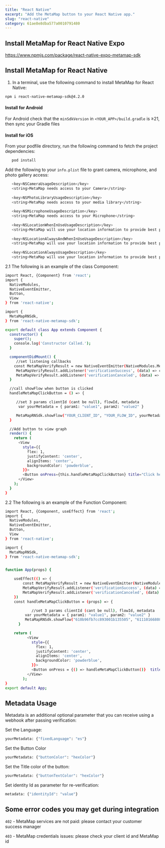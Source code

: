```yaml
---
title: "React Native"
excerpt: "Add the MetaMap button to your React Native app."
slug: "react-native"
category: 61ae8e8dba577a0010791480
---
```


## Install MetaMap for React Native Expo 

https://www.npmjs.com/package/react-native-expo-metamap-sdk

## Install MetaMap for React Native

1. In a terminal, use the following command to install MetaMap for React Native:
```bash
npm i react-native-metamap-sdk@4.2.0
```

#### Install for Android

For Android check that the `minSdkVersion` in `<YOUR_APP>/build.gradle` is &#8805;21, then sync your Gradle files


#### Install for iOS

From your podfile directory, run the following command to fetch the project dependencies:
```bash
   pod install
   ```
Add the following to your `info.plist` file to grant camera, microphone, and photo gallery access: 
```bash
   <key>NSCameraUsageDescription</key>
   <string>MetaMap needs access to your Camera</string>
   
   <key>NSPhotoLibraryUsageDescription</key>
   <string>MetaMap needs access to your media library</string>
   
   <key>NSMicrophoneUsageDescription</key>
   <string>MetaMap needs access to your Microphone</string>
   
   <key>NSLocationWhenInUseUsageDescription</key>
   <string>MetaMap will use your location information to provide best possible verification experience.</string>
	
   <key>NSLocationAlwaysAndWhenInUseUsageDescription</key>
   <string>MetaMap will use your location information to provide best possible verification experience.</string>
	
   <key>NSLocationAlwaysUsageDescription</key>
   <string>MetaMap will use your location information to provide best possible verification experience.</string>
   ```

2.1 The following is an example of the class Component:

```bash
import React, {Component} from 'react';
import {
  NativeModules,
  NativeEventEmitter,
  Button,
  View
} from 'react-native';

import {
  MetaMapRNSdk,
} from 'react-native-metamap-sdk';

export default class App extends Component {
  constructor() {
    super();
    console.log('Constructor Called.');
  }

  componentDidMount() {
	 //set listening callbacks
  	const MetaMapVerifyResult = new NativeEventEmitter(NativeModules.MetaMapRNSdk)
 	 MetaMapVerifyResult.addListener('verificationSuccess', (data) => console.log(data))
 	 MetaMapVerifyResult.addListener('verificationCanceled', (data) => console.log(data))
  }

  //call showFlow when button is clicked
  handleMetaMapClickButton = () => {

	 //set 3 params clientId (cant be null), flowId, metadata
  	  var yourMetadata = { param1: "value1", param2: "value2" }

   	 MetaMapRNSdk.showFlow("YOUR_CLIENT_ID", "YOUR_FLOW_ID", yourMetadata);
  }

  //Add button to view graph
  render() {
    return (
      <View
        style={{
          flex: 1,
          justifyContent: 'center',
          alignItems: 'center',
          backgroundColor: 'powderblue',
        }}>
        <Button onPress={this.handleMetaMapClickButton} title="Click here"/>
      </View>
    );
  }
}
```

2.2 The following is an example of the Function Component:

```bash
import React, {Component, useEffect} from 'react';
import {
  NativeModules,
  NativeEventEmitter,
  Button,
  View
} from 'react-native';

import {
  MetaMapRNSdk,
} from 'react-native-metamap-sdk';


function App(props) {

    useEffect(() => {
     	const MetaMapVerifyResult = new NativeEventEmitter(NativeModules.MetaMapRNSdk)
     	MetaMapVerifyResult.addListener('verificationSuccess', (data) => console.log(data))
     	MetaMapVerifyResult.addListener('verificationCanceled', (data) => console.log(data))
    })
    const handleMetaMapClickButton = (props) => {

            //set 3 params clientId (cant be null), flowId, metadata
         var yourMetadata = { param1: "value1", param2: "value2" }
       	 MetaMapRNSdk.showFlow("610b96fb7cc893001b135505", "611101668083a1001b13cc80", yourMetadata);
      }

    return (
          <View
            style={{
              flex: 1,
              justifyContent: 'center',
              alignItems: 'center',
              backgroundColor: 'powderblue',
            }}>
            <Button onPress = {() => handleMetaMapClickButton()}  title="Click here"/>
          </View>
        );
}
export default App;
```
## Metadata Usage

Metadata is an additional optional parameter that you can receive using a webhook after passing verification:

Set the Language:
```bash
yourMetadata: {"fixedLanguage": "es"}
```

Set the Button Color
```bash
yourMetadata: {"buttonColor": "hexColor"}
```

Set the Title color of the button:
```bash
yourMetadata: {"buttonTextColor": "hexColor"}
```

Set identity Id as parameter for re-verification:
```bash
metadata: {"identityId": "value"}
   ```

## Some error codes you may get during integration

`402` - MetaMap services are not paid: please contact your customer success manager

`403` - MetaMap credentials issues: please check your client id and MetaMap id